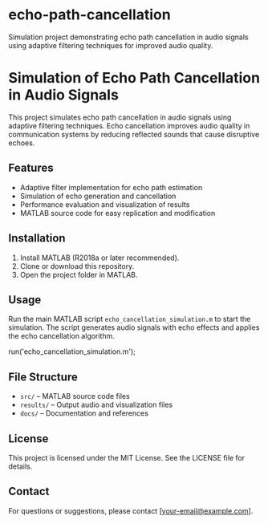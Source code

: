 # echo-path-cancellation
Simulation project demonstrating echo path cancellation in audio signals using adaptive filtering techniques for improved audio quality.

# Simulation of Echo Path Cancellation in Audio Signals

This project simulates echo path cancellation in audio signals using adaptive filtering techniques. Echo cancellation improves audio quality in communication systems by reducing reflected sounds that cause disruptive echoes.

## Features

- Adaptive filter implementation for echo path estimation
- Simulation of echo generation and cancellation
- Performance evaluation and visualization of results
- MATLAB source code for easy replication and modification

## Installation

1. Install MATLAB (R2018a or later recommended).
2. Clone or download this repository.
3. Open the project folder in MATLAB.

## Usage

Run the main MATLAB script `echo_cancellation_simulation.m` to start the simulation. The script generates audio signals with echo effects and applies the echo cancellation algorithm.

run('echo_cancellation_simulation.m');


## File Structure

- `src/` – MATLAB source code files
- `results/` – Output audio and visualization files
- `docs/` – Documentation and references

## License

This project is licensed under the MIT License. See the LICENSE file for details.

## Contact

For questions or suggestions, please contact [your-email@example.com].

